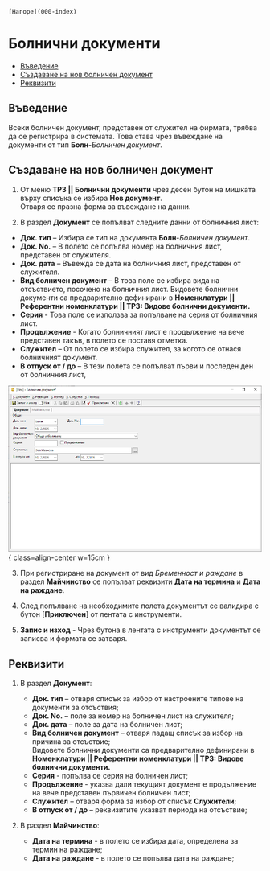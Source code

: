 ```{only} html
[Нагоре](000-index)
```

# **Болнични документи**

- [Въведение](https://docs.unicontsoft.com/guide/erp/002-docs/004-payroll-documents/003-medical-documents.html#id2)  
- [Създаване на нов болничен документ](https://docs.unicontsoft.com/guide/erp/002-docs/004-payroll-documents/003-medical-documents.html#id3)  
- [Реквизити](https://docs.unicontsoft.com/guide/erp/002-docs/004-payroll-documents/003-medical-documents.html#id4)  

## **Въведение**

Всеки болничен документ, представен от служител на фирмата, трябва да се регистрира в системата. Това става чрез въвеждане на документи от тип **Болн**-*Болничен документ*.   

## **Създаване на нов болничен документ**

1) От меню **ТРЗ || Болнични документи** чрез десен бутон на мишката върху списъка се избира **Нов документ**.  
Отваря се празна форма за въвеждане на данни.  

2) В раздел **Документ** се попълват следните данни от болничния лист:    

 - **Док. тип** – Избира се тип на документа **Болн**-*Болничен документ*.  
 - **Док. No.** – В полето се попълва номер на болничния лист, представен от служителя.  
 - **Док. дата** – Въвежда се дата на болничния лист, представен от служителя. 
 - **Вид болничен документ** – В това поле се избира вида на отсъствието, посочено на болничния лист. Видовете болнични документи са предварително дефинирани в **Номенклатури || Референтни номенклатури || ТРЗ: Видове болнични документи.**  
 - **Серия** - Това поле се използва за попълване на серия от болничния лист.  
 - **Продължение** - Когато болничният лист е продължение на вече представен такъв, в полето се поставя отметка.    
 - **Служител** – От полето се избира служител, за когото се отнася болничният документ.   
 - **В отпуск от / до** – В тези полета се попълват първи и последен ден от болничния лист,  

![](903-medical-documents1.png){ class=align-center w=15cm }

3) При регистриране на документ от вид *Бременност и раждане* в раздел **Майчинство** се попълват реквизити **Дата на термина** и **Дата на раждане**.  

4) След попълване на необходимите полета документът се валидира с бутон [**Приключен**] от лентата с инструменти.  

5) **Запис и изход** - Чрез бутона в лентата с инструменти документът се записва и формата се затваря.  

## **Реквизити**

1) В раздел **Документ**:  
   - **Док. тип** – отваря списък за избор от настроените типове на документи за отсъствия;  
   - **Док. No.** – поле за номер на болничен лист на служителя;  
   - **Док. дата** – поле за дата на болничен лист;  
   - **Вид болничен документ** – отваря падащ списък за избор на причина за отсъствие;  
   Видовете болнични документи са предварително дефинирани в **Номенклатури || Референтни номенклатури || ТРЗ: Видове болнични документи.**  
   - **Серия** - попълва се серия на болничен лист;  
   - **Продължение** - указва дали текущият документ е продължение на вече представен първичен болничен лист;  
   - **Служител** – отваря форма за избор от списък **Служители**;   
   - **В отпуск от / до** – реквизитите указват периода на отсъствие;  

2) В раздел **Майчинство**:  
   - **Дата на термина** - в полето се избира дата, определена за термин на раждане;  
   - **Дата на раждане** - в полето се попълва дата на раждане;  
